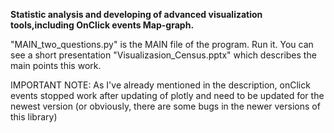 **Statistic analysis and developing of advanced visualization tools,including OnClick events Map-graph.**

"MAIN_two_questions.py" is the MAIN file of the program. Run it.
You can see a short presentation "Visualizasion_Census.pptx" which describes the main points this work.

IMPORTANT NOTE:
As I've already mentioned in the description, onClick events stopped work after updating of plotly and need to be updated for the newest version (or obviously, there are some bugs in the newer versions of this library)


